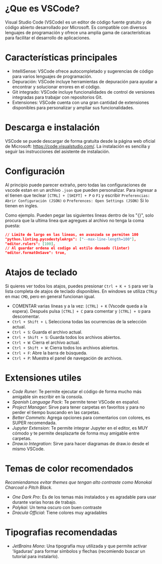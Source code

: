 # ¿Que es VSCode?
Visual Studio Code (VSCode) es un editor de código fuente gratuito y de código abierto desarrollado por Microsoft. Es compatible con diversos lenguajes de programación y ofrece una amplia gama de características para facilitar el desarrollo de aplicaciones.

# Características principales
- IntelliSense: VSCode ofrece autocompletado y sugerencias de código para varios lenguajes de programación.
- Depuración: VSCode incluye herramientas de depuración para ayudar a encontrar y solucionar errores en el código.
- Git integrado: VSCode incluye funcionalidades de control de versiones integradas para trabajar con repositorios Git.
- Extensiones: VSCode cuenta con una gran cantidad de extensiones disponibles para personalizar y ampliar sus funcionalidades.

# Descarga e instalación
VSCode se puede descargar de forma gratuita desde la página web oficial de Microsoft: https://code.visualstudio.com/. La instalación es sencilla y seguir las instrucciones del asistente de instalación.

# Configuración

Al principio puede parecer extraño, pero todas las configuraciones de vscode estan en un archivo `.json` que pueden personalizar. Para ingresar a el tienen que teclear `[CTRL] + [SHIFT] + P` o `F1` y escribir `Preferencias: Abrir Configuración (JSON)` o `Preferences: Open Settings (JSON)` Si lo tienen en ingles.

Como ejemplo. Pueden pegar las siguientes lineas dentro de los "{}", solo procura que la ultima linea que agregues al archivo no tenga la coma puesta:

```json
// Limite de largo en las lineas, en avanzada se permiten 100
"python.linting.pycodestyleArgs": ["--max-line-length=100"],
"editor.rulers": [100],
// Al guardar ordena el codigo al estilo deseado (linter)
"editor.formatOnSave": true,
```

# Atajos de teclado
Si quieres ver todos los atajos, puedes presionar `Ctrl + K + S` para ver la lista completa de atajos de teclado disponibles.
En windows se utiliza `CTRL`y en mac `CMD`, pero en general funcionan igual.

- COMENTAR varias líneas y a la vez: `[CTRL] + K` (Vscode queda a la espera). Después pulsa `[CTRL] + C` para comentar y `[CTRL] + U` para descomentar.
- `Ctrl + Shift + L` Selecciona todas las ocurrencias de la selección actual.
- `Ctrl + S`: Guarda el archivo actual.
- `Ctrl + Shift + S`: Guarda todos los archivos abiertos.
- `Ctrl + W`: Cierra el archivo actual.
- `Ctrl + Shift + W`: Cierra todos los archivos abiertos.
- `Ctrl + F`: Abre la barra de búsqueda.
- `Ctrl + P`: Muestra el panel de navegación de archivos.


# Extensiones utiles

- *Code Runer*: Te permite ejecutar el código de forma mucho más amigable sin escribir en la consola.
- *Spanish Language Pack*: Te permite tener VSCode en español.
- *Project Manager*: Sirve para tener carpetas en favoritos y para no perder el tiempo buscando en las carpetas.
- *Better Commets*: Agrega opciones para comentarios con colores, es SUPER recomendada.
- *Jupyter Extension*: Te permite integrar Jupyter en el editor, es MUY cómodo y te permite desplazarte de forma muy amigable entre carpetas.
- *Draw.io Integration*: Sirve para hacer diagramas de draw.io desde el mismo VSCode.


# Temas de color recomendados
_Recomiendamos evitar themes que tengan alto contraste como Monokai Charcoal o Pitch Black._

- *One Dark Pro*: Es de los temas más instalados y es agradable para usar durante varias horas de trabajo.
- *Polykai*: Un tema oscuro con buen contraste
- *Dracula Official*: Tiene colores muy agradables

# Tipografias recomendadas

- *JetBrains Mono*: Una tipografía muy utilizada y que permite activar 'ligaduras' para formar símbolos y flechas (recomiendo buscar un tutorial para instalarlo).

